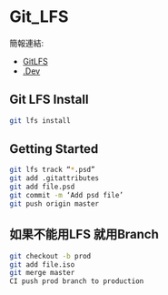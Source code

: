 # Git_LFS

簡報連結:
- [GitLFS](http://gitlfs.rsync.tw)
- [.Dev](http://gandi-dev.rsync.tw)

## Git LFS Install
```bash
git lfs install
```

## Getting Started
```bash
git lfs track “*.psd”
git add .gitattributes
git add file.psd
git commit -m ‘Add psd file’
git push origin master
```

## 如果不能用LFS 就用Branch
```bash
git checkout -b prod
git add file.iso
git merge master
CI push prod branch to production
```
